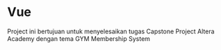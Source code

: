 # Vue

Project ini bertujuan untuk menyelesaikan tugas Capstone Project Altera Academy dengan tema GYM Membership System
